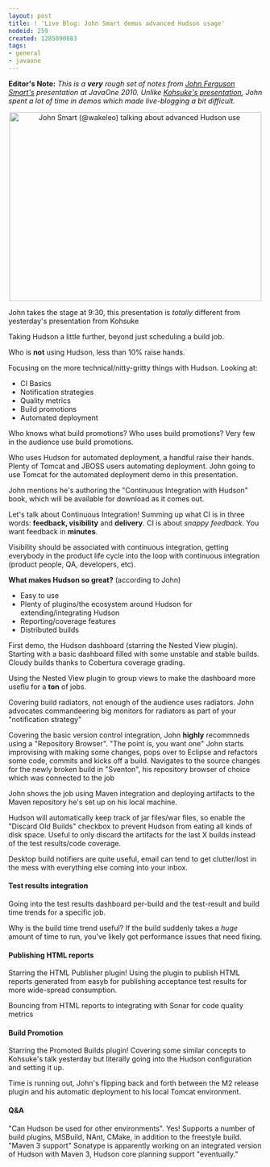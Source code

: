 ```yaml
---
layout: post
title: ! 'Live Blog: John Smart demos advanced Hudson usage'
nodeid: 259
created: 1285090883
tags:
- general
- javaone
---
```

**Editor's Note:** *This is a **very** rough set of notes from [John Ferguson Smart's](http://twitter.com/wakeleo) presentation at JavaOne 2010. Unlike [Kohsuke's presentation](http://www.hudson-labs.org/content/live-blog-kohsukes-presentation-javaone), John spent a lot of time in demos which made live-blogging a bit difficult.*

<center><a href="http://www.flickr.com/photos/hudsonlabs/5012383102/" title="John Smart (@wakeleo) talking about advanced Hudson use by hudson.labs, on Flickr"><img src="http://farm5.static.flickr.com/4129/5012383102_cf258075a6.jpg" width="500" height="375" alt="John Smart (@wakeleo) talking about advanced Hudson use" /></a></center>

John takes the stage at 9:30, this presentation is *totally* different from yesterday's presentation from Kohsuke

Taking Hudson a little further, beyond just scheduling a build job.


Who is **not** using Hudson, less than 10% raise hands.


Focusing on the more technical/nitty-gritty things with Hudson. Looking at:

 * CI Basics
 * Notification strategies
 * Quality metrics
 * Build promotions
 * Automated deployment
<!--break-->
Who knows what build promotions? Who uses build promotions? Very few in the audience use build promotions.


Who uses Hudson for automated deployment, a handful raise their hands. Plenty of Tomcat and JBOSS users automating deployment. John going to use Tomcat for the automated deployment demo in this presentation.


John mentions he's authoring the "Continuous Integration with Hudson" book, which will be available for download as it comes out.



Let's talk about Continuous Integration! Summing up what CI is in three words: **feedback, visibility** and **delivery**. CI is about *snappy feedback*. You want feedback in **minutes**.


Visibility should be associated with continuous integration, getting everybody in the product life cycle into the loop with continuous integration (product people, QA, developers, etc).



**What makes Hudson so great?** (according to John)

 * Easy to use
 * Plenty of plugins/the ecosystem around Hudson for extending/integrating Hudson
 * Reporting/coverage features
 * Distributed builds




First demo, the Hudson dashboard (starring the Nested View plugin). Starting with a basic dashboard filled with some unstable and stable builds. Cloudy builds thanks to Cobertura coverage grading.

Using the Nested View plugin to group views to make the dashboard more useflu for a **ton** of jobs.

Covering build radiators, not enough of the audience uses radiators. John advocates commandeering big monitors for radiators as part of your "notification strategy"



Covering the basic version control integration, John **highly** recommneds using a "Repository Browser". "The point is, you want one" John starts improvising with making some changes, pops over to Eclipse and refactors some code, commits and kicks off a build. Navigates to the source changes for the newly broken build in "Sventon", his repository browser of choice which was connected to the job

John shows the job using Maven integration and deploying artifacts to the Maven repository he's set up on his local machine.

Hudson will automatically keep track of jar files/war files, so enable the "Discard Old Builds" checkbox to prevent Hudson from eating all kinds of disk space. Useful to only discard the artifacts for the last X builds instead of the test results/code coverage.


Desktop build notifiers are quite useful, email can tend to get clutter/lost in the mess with everything else coming into your inbox.


#### Test results integration

Going into the test results dashboard per-build and the test-result and build time trends for a specific job.

Why is the build time trend useful? If the build suddenly takes a *huge* amount of time to run, you've likely got performance issues that need fixing.


#### Publishing HTML reports

Starring the HTML Publisher plugin! Using the plugin to publish HTML reports generated from easyb for publishing acceptance test results for more wide-spread consumption.

Bouncing from HTML reports to integrating with Sonar for code quality metrics



#### Build Promotion

Starring the Promoted Builds plugin! Covering some similar concepts to Kohsuke's talk yesterday but literally going into the Hudson configuration and setting it up.



Time is running out, John's flipping back and forth between the M2 release plugin and his automatic deployment to his local Tomcat environment.



#### Q&A

"Can Hudson be used for other environments". Yes! Supports a number of build plugins, MSBuild, NAnt, CMake, in addition to the freestyle build. "Maven 3 support" Sonatype is apparently working on an integrated version of Hudson with Maven 3, Hudson core planning support "eventually."

